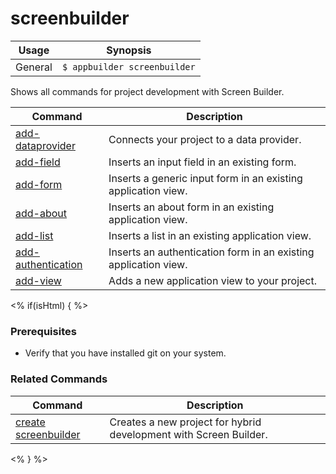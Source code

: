 screenbuilder
==========

Usage | Synopsis
------|-------
General | `$ appbuilder screenbuilder`

Shows all commands for project development with Screen Builder. 

Command | Description
----------|----------
[add-dataprovider](add-dataprovider.html) | Connects your project to a data provider.
[add-field](add-field.html) | Inserts an input field in an existing form.
[add-form](add-form.html) | Inserts a generic input form in an existing application view.
[add-about](add-about.html) | Inserts an about form in an existing application view.
[add-list](add-list.html) | Inserts a list in an existing application view.
[add-authentication](add-authentication.html) | Inserts an authentication form in an existing application view.
[add-view](add-view.html) | Adds a new application view to your project.

<% if(isHtml) { %> 
### Prerequisites

* Verify that you have installed git on your system.

### Related Commands
Command | Description
----------|----------
[create screenbuilder](../project/creation/create-screenbuilder.html) | Creates a new project for hybrid development with Screen Builder.
<% } %>